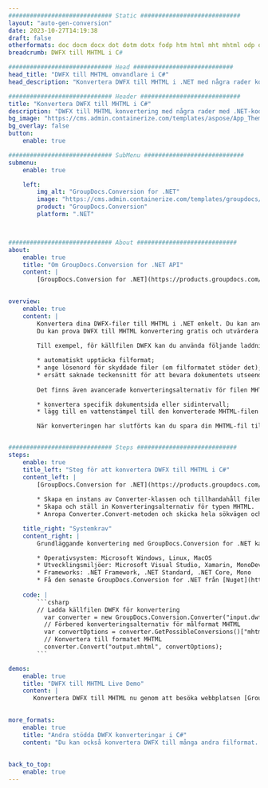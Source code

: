 ```yaml
---
############################# Static ############################
layout: "auto-gen-conversion"
date: 2023-10-27T14:19:38
draft: false
otherformats: doc docm docx dot dotm dotx fodp htm html mht mhtml odp odt otp pot potm potx pps ppsm ppsx ppt pptm pptx rtf
breadcrumb: DWFX till MHTML i C#

############################# Head ############################
head_title: "DWFX till MHTML omvandlare i C#"
head_description: "Konvertera DWFX till MHTML i .NET med några rader kod. Använd GroupDocs Document Conversion API för att konvertera över 160 filformat."

############################# Header ############################
title: "Konvertera DWFX till MHTML i C#"
description: "DWFX till MHTML konvertering med några rader med .NET-kod"
bg_image: "https://cms.admin.containerize.com/templates/aspose/App_Themes/V3/images/bg/header1.png"
bg_overlay: false
button:
    enable: true

############################# SubMenu ############################
submenu:
    enable: true

    left:
        img_alt: "GroupDocs.Conversion for .NET"
        image: "https://cms.admin.containerize.com/templates/groupdocs/images/product-logos/90x90-noborder/groupdocs-conversion-net.png"
        product: "GroupDocs.Conversion"
        platform: ".NET"



############################# About ############################
about:
    enable: true
    title: "Om GroupDocs.Conversion for .NET API"
    content: |
        [GroupDocs.Conversion for .NET](https://products.groupdocs.com/conversion/net/) kan användas för att konvertera Microsoft Word, Excel, PowerPoint, PDF, Visio och andra format. GroupDocs.Conversion är ett fristående API som är lämpligt för back-end och interna system där hög prestanda krävs. Det beror inte på någon programvara som Microsoft eller Open Office.
    

overview:
    enable: true
    content: |
        Konvertera dina DWFX-filer till MHTML i .NET enkelt. Du kan använda bara ett par C# kodrader i valfri plattform som du vill, som - Windows, Linux, macOS.
        Du kan prova DWFX till MHTML konvertering gratis och utvärdera konverteringsresultatens kvalitet. Tillsammans med enkla filkonverteringsscenarier kan du prova mer avancerade alternativ för att ladda källfilen DWFX och för att spara resultatet MHTML. 
        
        Till exempel, för källfilen DWFX kan du använda följande laddningsalternativ:

        * automatiskt upptäcka filformat;
        * ange lösenord för skyddade filer (om filformatet stöder det);
        * ersätt saknade teckensnitt för att bevara dokumentets utseende.
        
        Det finns även avancerade konverteringsalternativ för filen MHTML:

        * konvertera specifik dokumentsida eller sidintervall;
        * lägg till en vattenstämpel till den konverterade MHTML-filen och många fler.

        När konverteringen har slutförts kan du spara din MHTML-fil till den lokala filsökvägen eller någon tredje parts lagring som FTP, Amazon S3, Google Drive, Dropbox etc. Observera - för att konvertera DWFX till {{ TO}} det finns inget behov av någon ytterligare programvara installerad - som MS Office, Open Office, Adobe Acrobat Reader etc.


############################# Steps ############################
steps:
    enable: true
    title_left: "Steg för att konvertera DWFX till MHTML i C#"
    content_left: |
        [GroupDocs.Conversion for .NET](https://products.groupdocs.com/conversion/net/) gör det enkelt för utvecklare att konvertera en DWFX-fil till MHTML med några rader kod.
        
        * Skapa en instans av Converter-klassen och tillhandahåll filen DWFX med den fullständiga sökvägen
        * Skapa och ställ in Konverteringsalternativ för typen MHTML.
        * Anropa Converter.Convert-metoden och skicka hela sökvägen och formatet (MHTML) som en parameter

    title_right: "Systemkrav"
    content_right: |
        Grundläggande konvertering med GroupDocs.Conversion for .NET kan göras med bara några enkla steg. Våra API:er stöds på alla större plattformar och operativsystem. Innan du kör koden nedan, se till att du har följande förutsättningar installerade på ditt system.

        * Operativsystem: Microsoft Windows, Linux, MacOS
        * Utvecklingsmiljöer: Microsoft Visual Studio, Xamarin, MonoDevelop
        * Frameworks: .NET Framework, .NET Standard, .NET Core, Mono
        * Få den senaste GroupDocs.Conversion for .NET från [Nuget](https://www.nuget.org/packages/groupdocs.conversion)
         
    code: |
        ```csharp    
        // Ladda källfilen DWFX för konvertering
          var converter = new GroupDocs.Conversion.Converter("input.dwfx");
          // Förbered konverteringsalternativ för målformat MHTML
          var convertOptions = converter.GetPossibleConversions()["mhtml"].ConvertOptions;
          // Konvertera till formatet MHTML
          converter.Convert("output.mhtml", convertOptions);
        ```

demos:
    enable: true
    title: "DWFX till MHTML Live Demo"
    content: |
       Konvertera DWFX till MHTML nu genom att besöka webbplatsen [GroupDocs.Conversion App](https://products.groupdocs.app/conversion/family). Onlinedemo har följande fördelar
          

more_formats:
    enable: true
    title: "Andra stödda DWFX konverteringar i C#"
    content: "Du kan också konvertera DWFX till många andra filformat. Se listan nedan."
       
       
back_to_top:
    enable: true
---
```

